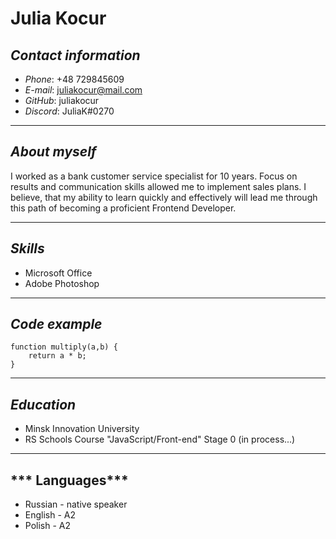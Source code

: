 # **Julia Kocur**

## ***Contact information***

+ *Phone*: +48 729845609
+ *E-mail*: juliakocur@mail.com
+ *GitHub*: juliakocur
+ *Discord*: JuliaK#0270

___

## ***About myself***

I worked as a bank customer service specialist for 10 years. Focus on results and communication skills allowed me to implement sales plans. I believe, that my ability to learn quickly and effectively will lead me through this path of becoming a proficient Frontend Developer.

___
## ***Skills***

+ Microsoft Office
+ Adobe Photoshop

___

## ***Code example***

```
function multiply(a,b) {
    return a * b;
}
```

___

## ***Education***

+ Minsk Innovation University
+ RS Schools Course "JavaScript/Front-end" Stage 0 (in process...)

___

## *** Languages***

+ Russian - native speaker
+ English - A2
+ Polish - A2
